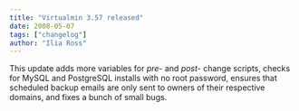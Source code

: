 ```yaml
---
title: "Virtualmin 3.57 released"
date: 2008-05-07
tags: ["changelog"]
author: "Ilia Ross"
---
```


This update adds more variables for _pre-_ and _post-_ change scripts, checks for MySQL and PostgreSQL installs with no root password, ensures that scheduled backup emails are only sent to owners of their respective domains, and fixes a bunch of small bugs.
